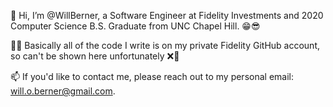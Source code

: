 👋 Hi, I’m @WillBerner, a Software Engineer at Fidelity Investments and 2020 Computer Science B.S. Graduate from UNC Chapel Hill. 😁😎

🏢👀 Basically all of the code I write is on my private Fidelity GitHub account, so can't be shown here unfortunately ❌🙈

📫 If you'd like to contact me, please reach out to my personal email: will.o.berner@gmail.com.
